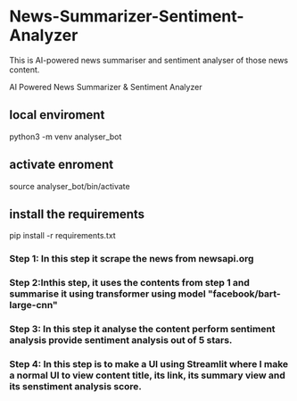 # News-Summarizer-Sentiment-Analyzer

This is AI-powered news summariser and sentiment analyser of those news content.

AI Powered News Summarizer &amp; Sentiment Analyzer

## local enviroment

python3 -m venv analyser_bot

## activate enroment

source analyser_bot/bin/activate

## install the requirements

pip install -r requirements.txt

### Step 1: In this step it scrape the news from newsapi.org

### Step 2:Inthis step, it uses the contents from step 1 and summarise it using transformer using model "facebook/bart-large-cnn"

### Step 3: In this step it analyse the content perform sentiment analysis provide sentiment analysis out of 5 stars.

### Step 4: In this step is to make a UI using Streamlit where I make a normal UI to view content title, its link, its summary view and its senstiment analysis score.

